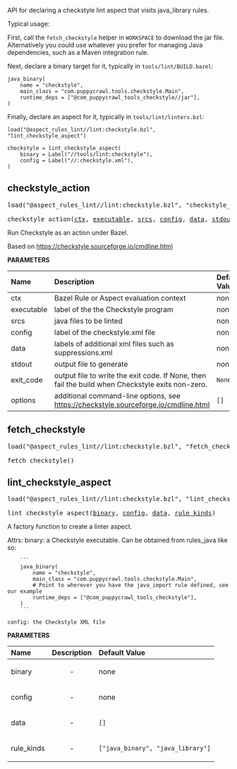 <!-- Generated with Stardoc: http://skydoc.bazel.build -->

API for declaring a checkstyle lint aspect that visits java_library rules.

Typical usage:

First, call the `fetch_checkstyle` helper in `WORKSPACE` to download the jar file.
Alternatively you could use whatever you prefer for managing Java dependencies, such as a Maven integration rule.

Next, declare a binary target for it, typically in `tools/lint/BUILD.bazel`:

```starlark
java_binary(
    name = "checkstyle",
    main_class = "com.puppycrawl.tools.checkstyle.Main",
    runtime_deps = ["@com_puppycrawl_tools_checkstyle//jar"],
)
```

Finally, declare an aspect for it, typically in `tools/lint/linters.bzl`:

```starlark
load("@aspect_rules_lint//lint:checkstyle.bzl", "lint_checkstyle_aspect")

checkstyle = lint_checkstyle_aspect(
    binary = Label("//tools/lint:checkstyle"),
    config = Label("//:checkstyle.xml"),
)
```

<a id="checkstyle_action"></a>

## checkstyle_action

<pre>
load("@aspect_rules_lint//lint:checkstyle.bzl", "checkstyle_action")

checkstyle_action(<a href="#checkstyle_action-ctx">ctx</a>, <a href="#checkstyle_action-executable">executable</a>, <a href="#checkstyle_action-srcs">srcs</a>, <a href="#checkstyle_action-config">config</a>, <a href="#checkstyle_action-data">data</a>, <a href="#checkstyle_action-stdout">stdout</a>, <a href="#checkstyle_action-exit_code">exit_code</a>, <a href="#checkstyle_action-options">options</a>)
</pre>

Run Checkstyle as an action under Bazel.

Based on https://checkstyle.sourceforge.io/cmdline.html


**PARAMETERS**


| Name  | Description | Default Value |
| :------------- | :------------- | :------------- |
| <a id="checkstyle_action-ctx"></a>ctx |  Bazel Rule or Aspect evaluation context   |  none |
| <a id="checkstyle_action-executable"></a>executable |  label of the the Checkstyle program   |  none |
| <a id="checkstyle_action-srcs"></a>srcs |  java files to be linted   |  none |
| <a id="checkstyle_action-config"></a>config |  label of the checkstyle.xml file   |  none |
| <a id="checkstyle_action-data"></a>data |  labels of additional xml files such as suppressions.xml   |  none |
| <a id="checkstyle_action-stdout"></a>stdout |  output file to generate   |  none |
| <a id="checkstyle_action-exit_code"></a>exit_code |  output file to write the exit code. If None, then fail the build when Checkstyle exits non-zero.   |  `None` |
| <a id="checkstyle_action-options"></a>options |  additional command-line options, see https://checkstyle.sourceforge.io/cmdline.html   |  `[]` |


<a id="fetch_checkstyle"></a>

## fetch_checkstyle

<pre>
load("@aspect_rules_lint//lint:checkstyle.bzl", "fetch_checkstyle")

fetch_checkstyle()
</pre>





<a id="lint_checkstyle_aspect"></a>

## lint_checkstyle_aspect

<pre>
load("@aspect_rules_lint//lint:checkstyle.bzl", "lint_checkstyle_aspect")

lint_checkstyle_aspect(<a href="#lint_checkstyle_aspect-binary">binary</a>, <a href="#lint_checkstyle_aspect-config">config</a>, <a href="#lint_checkstyle_aspect-data">data</a>, <a href="#lint_checkstyle_aspect-rule_kinds">rule_kinds</a>)
</pre>

A factory function to create a linter aspect.

Attrs:
    binary: a Checkstyle executable. Can be obtained from rules_java like so:

        ```
        java_binary(
            name = "checkstyle",
            main_class = "com.puppycrawl.tools.checkstyle.Main",
            # Point to wherever you have the java_import rule defined, see our example
            runtime_deps = ["@com_puppycrawl_tools_checkstyle"],
        )
        ```

    config: the Checkstyle XML file

**PARAMETERS**


| Name  | Description | Default Value |
| :------------- | :------------- | :------------- |
| <a id="lint_checkstyle_aspect-binary"></a>binary |  <p align="center"> - </p>   |  none |
| <a id="lint_checkstyle_aspect-config"></a>config |  <p align="center"> - </p>   |  none |
| <a id="lint_checkstyle_aspect-data"></a>data |  <p align="center"> - </p>   |  `[]` |
| <a id="lint_checkstyle_aspect-rule_kinds"></a>rule_kinds |  <p align="center"> - </p>   |  `["java_binary", "java_library"]` |


